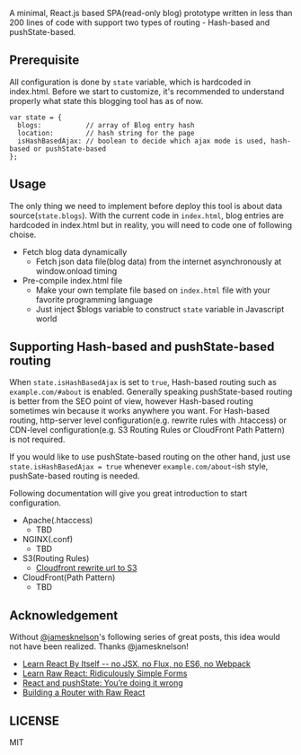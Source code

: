 A minimal, React.js based SPA(read-only blog) prototype written in less than 200 lines of code with support two types of routing - Hash-based and pushState-based.

## Prerequisite

All configuration is done by `state` variable, which is hardcoded in index.html. Before we start to customize, it's recommended to understand properly what state this blogging tool has as of now.

```
var state = {
  blogs:           // array of Blog entry hash
  location:        // hash string for the page
  isHashBasedAjax: // boolean to decide which ajax mode is used, hash-based or pushState-based
};
```

## Usage

The only thing we need to implement before deploy this tool is about data source(`state.blogs`). With the current code in `index.html`, blog entries are hardcoded in index.html but in reality, you will need to code one of following choise.

- Fetch blog data dynamically
  * Fetch json data file(blog data) from the internet asynchronously at window.onload timing
- Pre-compile index.html file
  * Make your own template file based on `index.html` file with your favorite programming language
  * Just inject $blogs variable to construct `state` variable in Javascript world

## Supporting Hash-based and pushState-based routing

When `state.isHashBasedAjax` is set to `true`, Hash-based routing such as `example.com/#about` is enabled. Generally speaking pushState-based routing is better from the SEO point of view, however Hash-based routing sometimes win because it works anywhere you want. For Hash-based routing, http-server level configuration(e.g. rewrite rules with .htaccess) or CDN-level configuration(e.g. S3 Routing Rules or CloudFront Path Pattern) is not required.

If you would like to use pushState-based routing on the other hand, just use `state.isHashBasedAjax = true` whenever `example.com/about`-ish style, pushSate-based routing is needed.

Following documentation will give you great introduction to start configuration.

- Apache(.htaccess)
  * TBD
- NGINX(.conf)
  * TBD
- S3(Routing Rules)
  * [Cloudfront rewrite url to S3](http://stackoverflow.com/a/29176968)
- CloudFront(Path Pattern)
  * TBD

## Acknowledgement 

Without [@jamesknelson](http://github.com/jamesknelson)'s following series of great posts, this idea would not have been realized. Thanks @jamesknelson!

- [Learn React By Itself -- no JSX, no Flux, no ES6, no Webpack](http://jamesknelson.com/learn-raw-react-no-jsx-flux-es6-webpack/)
- [Learn Raw React: Ridiculously Simple Forms](http://jamesknelson.com/learn-raw-react-ridiculously-simple-forms/)
- [React and pushState: You’re doing it wrong](http://jamesknelson.com/push-state-vs-hash-based-routing-with-react-js/)
- [Building a Router with Raw React](http://jamesknelson.com/routing-with-raw-react/)

## LICENSE

MIT
